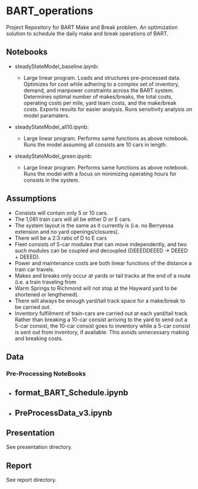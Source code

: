 # BART_operations

Project Repository for BART Make and Break problem. An optimization solution to schedule the daily make and break operations of BART.

## Notebooks

- steadyStateModel_baseline.ipynb:
  - Large linear program. Loads and structures pre-processed data. Optimizes for cost while adhering to a complex set of inventory, demand, and manpower constraints across the BART system. Determines optimal number of makes/breaks, the total costs, operating costs per mile, yard team costs, and the make/break costs. Exports results for easier analysis. Runs sensitivity analysis on model paramaters. 
  
 - steadyStateModel_all10.ipynb:
   - Large linear program. Performs same functions as above notebook. Runs the model assuming all consists are 10 cars in length. 
  
  - steadyStateModel_green.ipynb:
    - Large linear program. Performs same functions as above notebook. Runs the model with a focus on minimizing operating hours for consists in the system. 

## Assumptions

- Consists will contain only 5 or 10 cars.
- The 1,081 train cars will all be either D or E cars.
- The system layout is the same as it currently is (i.e. no Berryessa extension and no yard
openings/closures).
- There will be a 2:3 ratio of D to E cars
- Fleet consists of 5-car modules that can move independently, and two such modules can be
coupled and decoupled (DEEEDDEEED → DEEED + DEEED).
- Power and maintenance costs are both linear functions of the distance a train car travels.
- Makes and breaks only occur at yards or tail tracks at the end of a route (i.e. a train traveling from
- Warm Springs to Richmond will not stop at the Hayward yard to be shortened or lengthened).
- There will always be enough yard/tail track space for a make/break to be carried out.
- Inventory fulfillment of train-cars are carried out at each yard/tail track. Rather than breaking a
10-car consist arriving to the yard to send out a 5-car consist, the 10-car consist goes to inventory
while a 5-car consist is sent out from inventory, if available. This avoids unnecessary making and
breaking costs.


## Data 



### Pre-Processing NoteBooks

- format_BART_Schedule.ipynb
  -

- PreProcessData_v3.ipynb
  - 

## Presentation

See presentation directory. 

## Report 

See report directory. 


